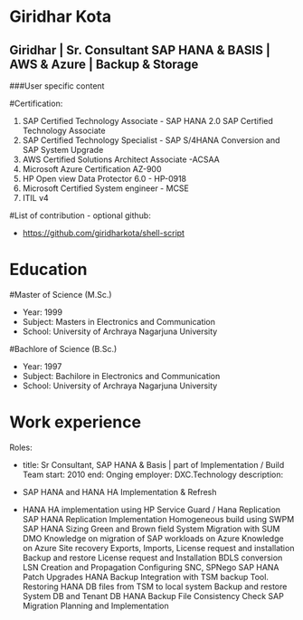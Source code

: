 # Giridhar Kota 
## Giridhar | Sr. Consultant SAP HANA & BASIS | AWS & Azure | Backup & Storage 
###User specific content

#Certification:
1.	SAP Certified Technology Associate - SAP HANA 2.0 SAP Certified Technology Associate
2.	SAP Certified Technology Specialist - SAP S/4HANA Conversion and SAP System Upgrade
3.	AWS Certified Solutions Architect Associate -ACSAA
4.	Microsoft Azure Certification AZ-900
5.	HP Open view Data Protector 6.0 - HP-0918
6.	Microsoft Certified System engineer - MCSE
7.	ITIL v4

#List of contribution - optional
github:
 - https://github.com/giridharkota/shell-script
 
# Education
 #Master of Science (M.Sc.)
 - Year: 1999
 - Subject: Masters in Electronics and Communication 
 - School: University of Archraya Nagarjuna University
   
 #Bachlore of Science (B.Sc.)
 - Year: 1997
 - Subject: Bachilore in Electronics and Communication 
 - School: University of Archraya Nagarjuna University

# Work experience
Roles:
 - title: Sr Consultant, SAP HANA & Basis | part of Implementation / Build Team
   start: 2010
   end: Onging 
   employer: DXC.Technology
   description:	 
   
- SAP HANA and HANA HA Implementation & Refresh
- HANA HA implementation using HP Service Guard / Hana Replication
SAP HANA Replication Implementation
Homogeneous build using SWPM
SAP HANA Sizing Green and Brown field
System Migration with SUM DMO
Knowledge on migration of SAP workloads on Azure
Knowledge on Azure Site recovery
Exports, Imports, License request and installation
Backup and restore
License request and Installation
BDLS conversion
LSN Creation and Propagation
Configuring SNC, SPNego
SAP HANA Patch Upgrades
HANA Backup Integration with TSM backup Tool. 
Restoring HANA DB files from TSM to local system 
Backup and restore System DB and Tenant DB
HANA Backup File Consistency Check
SAP Migration Planning and Implementation
